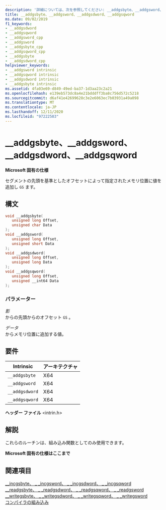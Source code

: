 ```yaml
---
description: '詳細については、次を参照してください: __addgsbyte、__addgsword、__addgsdword、__addgsqword'
title: __addgsbyte、__addgsword、__addgsdword、__addgsqword
ms.date: 09/02/2019
f1_keywords:
- __addgsdword
- __addgsqword
- __addgsword_cpp
- __addgsword
- __addgsbyte_cpp
- __addgsqword_cpp
- __addgsbyte
- __addgsdword_cpp
helpviewer_keywords:
- __addgsword intrinsic
- __addgsqword intrinsic
- __addgsdword intrinsic
- __addgsbyte intrinsic
ms.assetid: 4fa03e69-d849-49ed-ba37-1d3aa23c2a21
ms.openlocfilehash: e139eb573dc8a4e21bdddff3ba8c756d572c5218
ms.sourcegitcommit: d6af41e42699628c3e2e6063ec7b03931a49a098
ms.translationtype: MT
ms.contentlocale: ja-JP
ms.lasthandoff: 12/11/2020
ms.locfileid: "97222503"
---
```

# <a name="__addgsbyte-__addgsword-__addgsdword-__addgsqword"></a>__addgsbyte、__addgsword、__addgsdword、__addgsqword

**Microsoft 固有の仕様**

セグメントの先頭を基準としたオフセットによって指定されたメモリ位置に値を追加し `GS` ます。

## <a name="syntax"></a>構文

```C
void __addgsbyte(
   unsigned long Offset,
   unsigned char Data
);
void __addgsword(
   unsigned long Offset,
   unsigned short Data
);
void __addgsdword(
   unsigned long Offset,
   unsigned long Data
);
void __addgsqword(
   unsigned long Offset,
   unsigned __int64 Data
);
```

### <a name="parameters"></a>パラメーター

*影*\
からの先頭からのオフセット `GS` 。

*データ*\
からメモリ位置に追加する値。

## <a name="requirements"></a>要件

|Intrinsic|アーキテクチャ|
|---------------|------------------|
|`__addgsbyte`|X64|
|`__addgsword`|X64|
|`__addgsdword`|X64|
|`__addgsqword`|X64|

**ヘッダー ファイル** \<intrin.h>

## <a name="remarks"></a>解説

これらのルーチンは、組み込み関数としてのみ使用できます。

**Microsoft 固有の仕様はここまで**

## <a name="see-also"></a>関連項目

[__incgsbyte、 \_ _incgsword、 \_ _incgsdword、 \_ _incgsqword](../intrinsics/incgsbyte-incgsword-incgsdword-incgsqword.md)\
[__readgsbyte、 \_ _readgsdword、 \_ _readgsqword、 \_ _readgsword](../intrinsics/readgsbyte-readgsdword-readgsqword-readgsword.md)\
[__writegsbyte、 \_ _writegsdword、 \_ _writegsqword、 \_ _writegsword](../intrinsics/writegsbyte-writegsdword-writegsqword-writegsword.md)\
[コンパイラの組み込み](../intrinsics/compiler-intrinsics.md)
